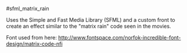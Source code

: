 #sfml_matrix_rain

Uses the Simple and Fast Media Library (SFML) and a custom front to create an effect similar to the "matrix rain" code seen in the movies.

Font used from here:
http://www.fontspace.com/norfok-incredible-font-design/matrix-code-nfi
